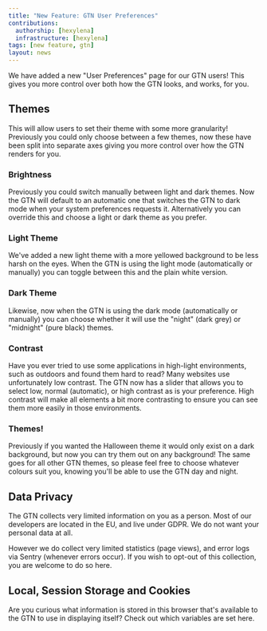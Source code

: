 ```yaml
---
title: "New Feature: GTN User Preferences"
contributions:
  authorship: [hexylena]
  infrastructure: [hexylena]
tags: [new feature, gtn]
layout: news
---
```


We have added a new "User Preferences" page for our GTN users! This gives you more control over both how the GTN looks, and works, for you.

## Themes

This will allow users to set their theme with some more granularity! Previously
you could only choose between a few themes, now these have been split into
separate axes giving you more control over how the GTN renders for you.

### Brightness

Previously you could switch manually between light and dark themes. Now the GTN
will default to an automatic one that switches the GTN to dark mode when your
system preferences requests it.
Alternatively you can override this and choose a light or dark theme as you prefer.

### Light Theme

We've added a new light theme with a more yellowed background to be less harsh
on the eyes. When the GTN is using the light mode (automatically or manually)
you can toggle between this and the plain white version.

### Dark Theme

Likewise, now when the GTN is using the dark mode (automatically or manually)
you can choose whether it will use the "night" (dark grey) or "midnight" (pure black) themes.

### Contrast

Have you ever tried to use some applications in high-light environments, such
as outdoors and found them hard to read? Many websites use unfortunately low
contrast. The GTN now has a slider that allows you to select low, normal
(automatic), or high contrast as is your preference. High contrast will make
all elements a bit more contrasting to ensure you can see them more easily in
those environments.

### Themes!

Previously if you wanted the Halloween theme it would only exist on a dark
background, but now you can try them out on any background! The same goes for
all other GTN themes, so please feel free to choose whatever colours suit you,
knowing you'll be able to use the GTN day and night.

## Data Privacy

The GTN collects very limited information on you as a person. Most of our
developers are located in the EU, and live under GDPR. We do not want your personal data at all.

However we do collect very limited statistics (page views), and error logs via
Sentry (whenever errors occur). If you wish to opt-out of this collection, you
are welcome to do so here.

## Local, Session Storage and Cookies

Are you curious what information is stored in this browser that's available to
the GTN to use in displaying itself? Check out which variables are set here.
